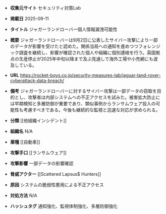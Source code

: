 - **収集元サイト**
セキュリティ対策Lab

- **掲載日**
2025-09-11

- **タイトル**
ジャガーランドローバー個人情報漏洩可能性

- **概要**
ジャガーランドローバーは9月2日に公表したサイバー攻撃により一部のデータが影響を受けたと認めた。関係当局への通知を進めつつフォレンジック調査を継続し、影響が確認された個人や組織に個別連絡を行う。英国拠点の生産停止が2025年中旬以降まで及ぶ見通しで海外工場や小売網にも波及している。

- **URL**
https://rocket-boys.co.jp/security-measures-lab/jaguar-land-rover-cyberattack-data-breach/

- **備考**
ジャガーランドローバーに対するサイバー攻撃は一部データの窃取を目的とし、攻撃者は内部システムへの不正アクセスを試みた。被害拡大防止には早期検知と多層防御が重要であり、類似事例からランサムウェア投入の可能性も考慮すべきである。今後も継続的な監視と迅速な対応が求められる。

- **分類**
[[他組織インシデント]]

- **組織名**
N/A

- **業種**
[[自動車]]

- **攻撃手口**
[[ランサムウェア]]

- **攻撃影響**
一部データの影響確認

- **脅威アクター**
[[Scattered Lapsus$ Hunters]]

- **原因**
システムの脆弱性悪用による不正アクセス

- **対処方法**
N/A

- **ハッシュタグ**
通知強化、監視体制強化、多層防御強化
